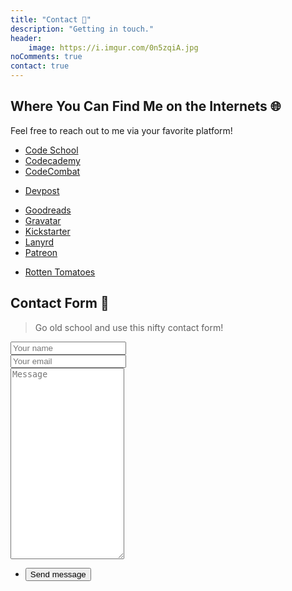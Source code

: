 ```yaml
---
title: "Contact 📨️"
description: "Getting in touch."
header:
    image: https://i.imgur.com/0n5zqiA.jpg
noComments: true
contact: true
---
```


## Where You Can Find Me on the Internets 🌐

Feel free to reach out to me via your favorite platform!

* [Code School](//www.codeschool.com/users/fvcproductions)
  <i class="fa fa-code-school" aria-hidden="true"></i>
* [Codecademy](//www.codecademy.com/fvcproductions)
  <i class="fa fa-codecademy" aria-hidden="true"></i>
* [CodeCombat](//codecombat.com/user/fvcproductions)
  <i class="fa fa-codecombat" aria-hidden="true"></i>

- [Devpost](//devpost.com/fvcproductions)
  <i class="fa fa-devpost" aria-hidden="true"></i>

* [Goodreads](//www.goodreads.com/user/show/27884143-frances-coronel)
  <i class="fa fa-goodreads" aria-hidden="true"></i>
* [Gravatar](//en.gravatar.com/fvcproductions)
  <i class="fa fa-gravatar" aria-hidden="true"></i>
* [Kickstarter](//www.kickstarter.com/profile/fvcproductions1618)
  <i class="fa fa-kickstarter" aria-hidden="true"></i>
* [Lanyrd](//lanyrd.com/profile/fvcproductions/)
  <i class="fa fa-lanyrd" aria-hidden="true"></i>
* [Patreon](//patreon.com/fvcproductions)
  <i class="fa fa-patreon" aria-hidden="true"></i>

- [Rotten Tomatoes](//www.rottentomatoes.com/user/id/966430171)
  <i class="fa fa-rotten-tomatoes" aria-hidden="true"></i>

## Contact Form 💾

> Go old school and use this nifty contact form!

<section class="contact-form">
  <form method="POST" action="https://formspree.io/hello@fvcproductions.com">
    <div class="field half first">
      <input autocomplete="on" type="text" name="name" placeholder="Your name">
    </div>
    <div class="field half">
      <input autocomplete="on" type="email" name="email" placeholder="Your email">
    </div>
    <div class="field">
      <textarea spellcheck="true" rows="20" name="message" id="message" placeholder="Message"></textarea>
    </div>
    <ul class="actions">
      <li>
        <input type="submit" value="Send message" class="button">
      </li>
    </ul>
    <input type="hidden" name="_subject" value="FVCproductions - New Contact Message 📥" />
  </form>
</section>
